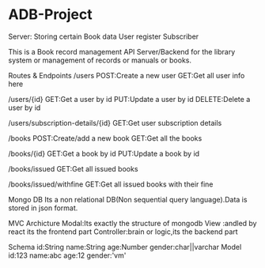 # ADB-Project
Server:
     Storing certain Book data
     User register
     Subscriber

This is a Book record management API Server/Backend for the library system or management of records or manuals or books.

Routes & Endpoints
/users
POST:Create a new user
GET:Get all user info here

/users/{id}
GET:Get a user by id
PUT:Update a user by id
DELETE:Delete a user by id

/users/subscription-details/{id}
GET:Get user subscription details

/books
POST:Create/add a new book
GET:Get all the books

/books/{id}
GET:Get a book by id
PUT:Update a book by id

/books/issued
GET:Get all issued books

/books/issued/withfine
GET:Get all issued books with their fine

Mongo DB
Its a non relational DB(Non sequential query language).Data is stored in json format.

MVC Archicture
Modal:Its exactly the structure of mongodb
View :andled by react its the frontend part
Controller:brain or logic,its the backend part

Schema
  id:String
  name:String
  age:Number
  gender:char||varchar
Model
  id:123
  name:abc
  age:12
  gender:'vm'
